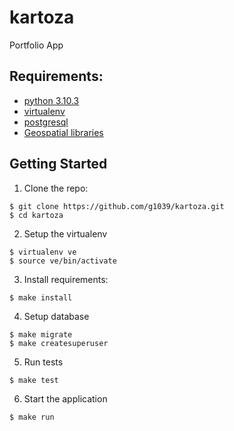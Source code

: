 kartoza
=======

Portfolio App


Requirements:
-------------

- [python 3.10.3](https://python.org/downloads/)
- [virtualenv](https://virtualenv.pypa.io/en/stable/)
- [postgresql](https://www.postgresql.org/download/)
- [Geospatial libraries](https://docs.djangoproject.com/en/4.0/ref/contrib/gis/install/geolibs/)


Getting Started
---------------

1. Clone the repo:

```
$ git clone https://github.com/g1039/kartoza.git
$ cd kartoza
```

2. Setup the virtualenv

```
$ virtualenv ve
$ source ve/bin/activate
```

3. Install requirements:

```
$ make install
```

4. Setup database

```
$ make migrate
$ make createsuperuser
```

5. Run tests

```
$ make test
```

6. Start the application

```
$ make run
```
